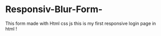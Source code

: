 # Responsiv-Blur-Form-
This form made with Html css js this is my first responsive login page in html !
